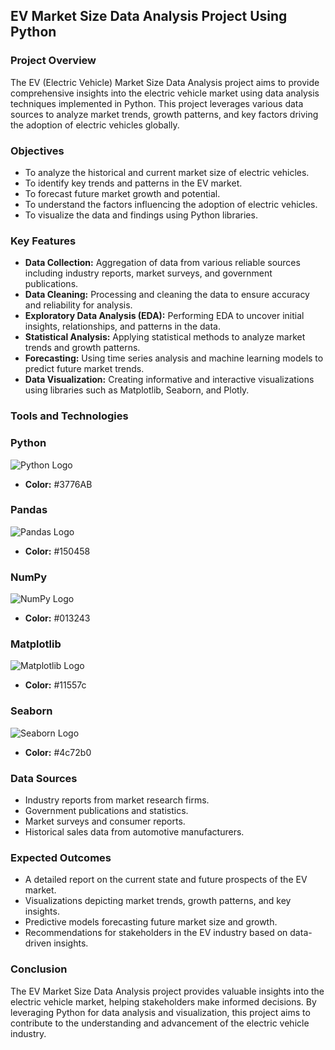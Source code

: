 ## EV Market Size Data Analysis Project Using Python

### Project Overview
The EV (Electric Vehicle) Market Size Data Analysis project aims to provide comprehensive insights into the electric vehicle market using data analysis techniques implemented in Python. This project leverages various data sources to analyze market trends, growth patterns, and key factors driving the adoption of electric vehicles globally.

### Objectives
- To analyze the historical and current market size of electric vehicles.
- To identify key trends and patterns in the EV market.
- To forecast future market growth and potential.
- To understand the factors influencing the adoption of electric vehicles.
- To visualize the data and findings using Python libraries.

### Key Features
- **Data Collection:** Aggregation of data from various reliable sources including industry reports, market surveys, and government publications.
- **Data Cleaning:** Processing and cleaning the data to ensure accuracy and reliability for analysis.
- **Exploratory Data Analysis (EDA):** Performing EDA to uncover initial insights, relationships, and patterns in the data.
- **Statistical Analysis:** Applying statistical methods to analyze market trends and growth patterns.
- **Forecasting:** Using time series analysis and machine learning models to predict future market trends.
- **Data Visualization:** Creating informative and interactive visualizations using libraries such as Matplotlib, Seaborn, and Plotly.

### Tools and Technologies

### Python
![Python Logo](https://www.python.org/static/community_logos/python-logo.png)
- **Color:** #3776AB

### Pandas
![Pandas Logo](https://pandas.pydata.org/static/img/pandas_white.svg)
- **Color:** #150458

### NumPy
![NumPy Logo](https://upload.wikimedia.org/wikipedia/commons/3/31/NumPy_logo_2020.svg)
- **Color:** #013243

### Matplotlib
![Matplotlib Logo](https://matplotlib.org/_static/images/logo2.svg)
- **Color:** #11557c

### Seaborn
![Seaborn Logo](https://seaborn.pydata.org/_static/logo-wide-lightbg.svg)
- **Color:** #4c72b0


### Data Sources
- Industry reports from market research firms.
- Government publications and statistics.
- Market surveys and consumer reports.
- Historical sales data from automotive manufacturers.

### Expected Outcomes
- A detailed report on the current state and future prospects of the EV market.
- Visualizations depicting market trends, growth patterns, and key insights.
- Predictive models forecasting future market size and growth.
- Recommendations for stakeholders in the EV industry based on data-driven insights.

### Conclusion
The EV Market Size Data Analysis project provides valuable insights into the electric vehicle market, helping stakeholders make informed decisions. By leveraging Python for data analysis and visualization, this project aims to contribute to the understanding and advancement of the electric vehicle industry.
``` ▋







